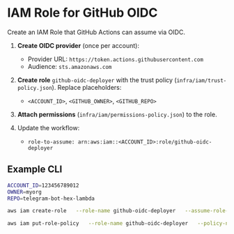 
# IAM Role for GitHub OIDC

Create an IAM Role that GitHub Actions can assume via OIDC.

1. **Create OIDC provider** (once per account):
   - Provider URL: `https://token.actions.githubusercontent.com`
   - Audience: `sts.amazonaws.com`

2. **Create role** `github-oidc-deployer` with the trust policy (`infra/iam/trust-policy.json`). Replace placeholders:
   - `<ACCOUNT_ID>`, `<GITHUB_OWNER>`, `<GITHUB_REPO>`

3. **Attach permissions** (`infra/iam/permissions-policy.json`) to the role.

4. Update the workflow:
   - `role-to-assume: arn:aws:iam::<ACCOUNT_ID>:role/github-oidc-deployer`

## Example CLI
```bash
ACCOUNT_ID=123456789012
OWNER=myorg
REPO=telegram-bot-hex-lambda

aws iam create-role   --role-name github-oidc-deployer   --assume-role-policy-document file://infra/iam/trust-policy.json

aws iam put-role-policy   --role-name github-oidc-deployer   --policy-name serverless-deploy   --policy-document file://infra/iam/permissions-policy.json
```
